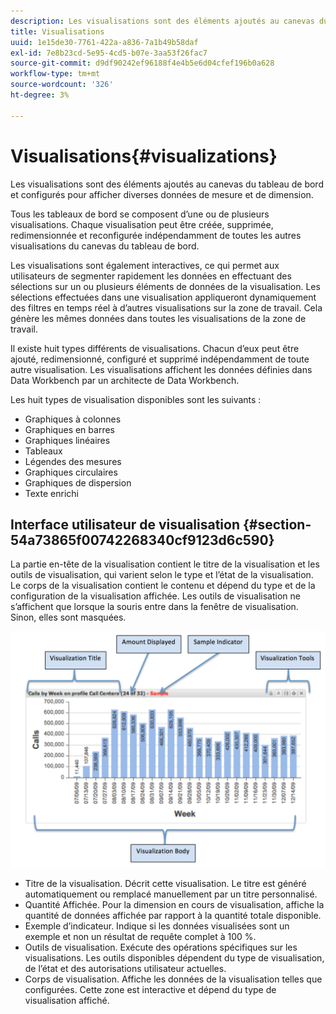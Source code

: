 ```yaml
---
description: Les visualisations sont des éléments ajoutés au canevas du tableau de bord et configurés pour afficher diverses données de mesure et de dimension.
title: Visualisations
uuid: 1e15de30-7761-422a-a836-7a1b49b58daf
exl-id: 7e8b23cd-5e95-4cd5-b07e-3aa53f26fac7
source-git-commit: d9df90242ef96188f4e4b5e6d04cfef196b0a628
workflow-type: tm+mt
source-wordcount: '326'
ht-degree: 3%

---
```


# Visualisations{#visualizations}

Les visualisations sont des éléments ajoutés au canevas du tableau de bord et configurés pour afficher diverses données de mesure et de dimension.

Tous les tableaux de bord se composent d’une ou de plusieurs visualisations. Chaque visualisation peut être créée, supprimée, redimensionnée et reconfigurée indépendamment de toutes les autres visualisations du canevas du tableau de bord.

Les visualisations sont également interactives, ce qui permet aux utilisateurs de segmenter rapidement les données en effectuant des sélections sur un ou plusieurs éléments de données de la visualisation. Les sélections effectuées dans une visualisation appliqueront dynamiquement des filtres en temps réel à d’autres visualisations sur la zone de travail. Cela génère les mêmes données dans toutes les visualisations de la zone de travail.

Il existe huit types différents de visualisations. Chacun d’eux peut être ajouté, redimensionné, configuré et supprimé indépendamment de toute autre visualisation. Les visualisations affichent les données définies dans Data Workbench par un architecte de Data Workbench.

Les huit types de visualisation disponibles sont les suivants :

* Graphiques à colonnes
* Graphiques en barres
* Graphiques linéaires
* Tableaux
* Légendes des mesures
* Graphiques circulaires
* Graphiques de dispersion
* Texte enrichi

## Interface utilisateur de visualisation {#section-54a73865f00742268340cf9123d6c590}

La partie en-tête de la visualisation contient le titre de la visualisation et les outils de visualisation, qui varient selon le type et l’état de la visualisation. Le corps de la visualisation contient le contenu et dépend du type et de la configuration de la visualisation affichée. Les outils de visualisation ne s’affichent que lorsque la souris entre dans la fenêtre de visualisation. Sinon, elles sont masquées.

![](assets/visualization.png)

* Titre de la visualisation. Décrit cette visualisation. Le titre est généré automatiquement ou remplacé manuellement par un titre personnalisé.
* Quantité Affichée. Pour la dimension en cours de visualisation, affiche la quantité de données affichée par rapport à la quantité totale disponible.
* Exemple d’indicateur. Indique si les données visualisées sont un exemple et non un résultat de requête complet à 100 %.
* Outils de visualisation. Exécute des opérations spécifiques sur les visualisations. Les outils disponibles dépendent du type de visualisation, de l’état et des autorisations utilisateur actuelles.
* Corps de visualisation. Affiche les données de la visualisation telles que configurées. Cette zone est interactive et dépend du type de visualisation affiché.
